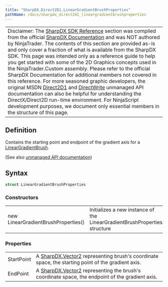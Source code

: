 ```yaml
---
title: "SharpDX.Direct2D1.LinearGradientBrushProperties"
pathName: /docs/sharpdx_direct2d1_lineargradientbrushproperties
---
```


|  |
| --- |
| Disclaimer: The [SharpDX SDK Reference](/docs/desktop/sharpdx_sdk_reference) section was compiled from the official [SharpDX Documentation](http://sharpdx.org/) and was NOT authored by NinjaTrader. The contents of this section are provided as-is and only cover a fraction of what is available from the SharpDX SDK. This page was intended only as a reference guide to help you get started with some of the 2D Graphics concepts used in the NinjaTrader.Custom assembly. Please refer to the official SharpDX Documentation for additional members not covered in this reference. For more seasoned graphic developers, the original MSDN [Direct2D1](https://msdn.microsoft.com/en-us/library/windows/desktop/dd370990.aspx) and [DirectWrite](https://msdn.microsoft.com/en-us/library/windows/desktop/dd368038.aspx) unmanaged API documentation can also be helpful for understanding the DirectX/Direct2D run-time environment. For NinjaScript development purposes, we document only essential members in the structure of this page. |

## Definition

Contains the starting point and endpoint of the gradient axis for a [LinearGradientBrush](/docs/desktop/sharpdx_direct2d1_lineargradientbrush).

(See also [unmanaged API documentation](https://msdn.microsoft.com/en-us/library/dd368128.aspx))

## Syntax

```csharp
struct LinearGradientBrushProperties
```

### Constructors

|  |  |
| --- | --- |
| new LinearGradientBrushProperties() | Initializes a new instance of the LinearGradientBrushProperties structure |

### Properties

|  |  |
| --- | --- |
| StartPoint | A [SharpDX.Vector2](/docs/desktop/sharpdx_vector2) representing brush's coordinate space, the starting point of the gradient axis. |
| EndPoint | A [SharpDX.Vector2](/docs/desktop/sharpdx_vector2) representing the brush's coordinate space, the endpoint of the gradient axis. |
